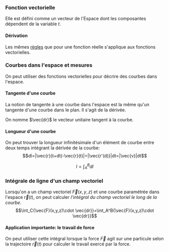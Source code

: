 ### Fonction vectorielle
Elle est défini comme un vecteur de l'Espace dont les composantes dépendent de la variable $t$.
#### Dérivation
Les mêmes [règles](../../../Collégial/1ere%20session/Math/Base%20de%20la%20dérivée.md#Définition) que pour une fonction réelle s'applique aux fonctions vectorielles.

### Courbes dans l'espace et mesures

On peut utiliser des fonctions vectorielles pour décrire des courbes dans l'espace. 
#### Tangente d'une courbe
La notion de tangente à une courbe dans l'espace est la même qu'un tangente d'une courbe dans le plan. Il s'agit de la dérivée. 

On nomme $\vec{dr}$ le vecteur unitaire tangent à la courbe. 

#### Longueur d'une courbe
On peut trouver la longueur infinitésimale d'un élément de courbe entre deux temps intégrant la dérivée de la courbe: $$dl=|\vec{r}(t+dt)-\vec{r}(t)|=|\vec{r'(d)}|dt=|\vec{v}|dt$$

$$l=\int_A^B{dl}$$
### Intégrale de ligne d'un champ vectoriel
Lorsqu'on a un champ vectoriel $\vec{F}(x,y,z)$ et une courbe paramétrée dans l'espace $\vec{r}(t)$, on peut calculer *l'intégral du champ vectoriel le long de la courbe*.
$$\int_C{\vec{F}(x,y,z)\cdot \vec{dr}}=\int_A^B{\vec{F}(x,y,z)\cdot \vec{dr}}$$
#### Application importante: le travail de force
On peut utiliser cette intégral lorsque la force $\vec{F}$ agit sur une particule selon la trajectoire $\vec{r}(t)$ pour calculer le travail exercé par la force.